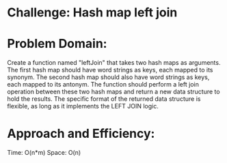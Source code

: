 # Challenge: Hash map left join

# Problem Domain:

Create a function named "leftJoin" that takes two hash maps as arguments. The first hash map should have word strings as keys, each mapped to its synonym. The second hash map should also have word strings as keys, each mapped to its antonym. The function should perform a left join operation between these two hash maps and return a new data structure to hold the results. The specific format of the returned data structure is flexible, as long as it implements the LEFT JOIN logic.

# Approach and Efficiency:

Time: O(n*m)
Space: O(n)